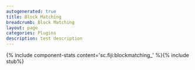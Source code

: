 ```yaml
---
autogenerated: true
title: Block Matching
breadcrumb: Block Matching
layout: page
categories: Plugins
description: test description
---
```


{% include component-stats content='sc.fiji:blockmatching\_' %}{% include stub%}



